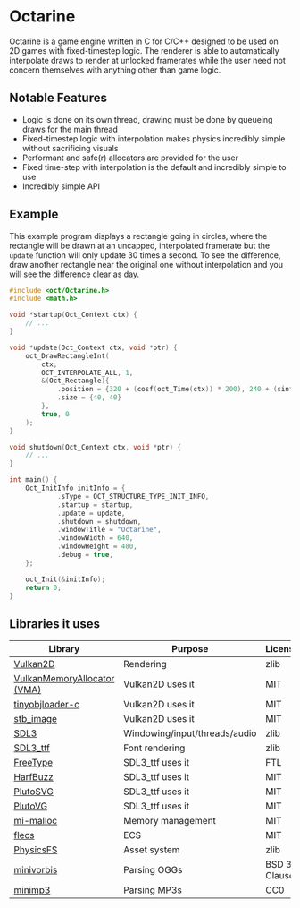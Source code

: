 # Octarine

Octarine is a game engine written in C for C/C++ designed to be used on 2D games with fixed-timestep logic. The
renderer is able to automatically interpolate draws to render at unlocked framerates while the user need not concern
themselves with anything other than game logic.

## Notable Features

 + Logic is done on its own thread, drawing must be done by queueing draws for the main thread
 + Fixed-timestep logic with interpolation makes physics incredibly simple without sacrificing visuals
 + Performant and safe(r) allocators are provided for the user
 + Fixed time-step with interpolation is the default and incredibly simple to use
 + Incredibly simple API

## Example
This example program displays a rectangle going in circles, where the rectangle will be drawn at an uncapped, interpolated
framerate but the `update` function will only update 30 times a second. To see the difference, draw another
rectangle near the original one without interpolation and you will see the difference clear as day. 

```c
#include <oct/Octarine.h>
#include <math.h>

void *startup(Oct_Context ctx) {
    // ...
}

void *update(Oct_Context ctx, void *ptr) {
    oct_DrawRectangleInt(
        ctx, 
        OCT_INTERPOLATE_ALL, 1,
        &(Oct_Rectangle){
            .position = {320 + (cosf(oct_Time(ctx)) * 200), 240 + (sinf(oct_Time(ctx)) * 200)},
            .size = {40, 40}
        },
        true, 0
    );
}

void shutdown(Oct_Context ctx, void *ptr) {
    // ...
}

int main() {
    Oct_InitInfo initInfo = {
            .sType = OCT_STRUCTURE_TYPE_INIT_INFO,
            .startup = startup,
            .update = update,
            .shutdown = shutdown,
            .windowTitle = "Octarine",
            .windowWidth = 640,
            .windowHeight = 480,
            .debug = true,
    };

    oct_Init(&initInfo);
    return 0;
}
```

## Libraries it uses
 
| Library | Purpose | License |
|---------|---------|---------|
| [Vulkan2D](https://github.com/PaoloMazzon/Vulkan2D) | Rendering | zlib |
| [VulkanMemoryAllocator (VMA)](https://github.com/GPUOpen-LibrariesAndSDKs/VulkanMemoryAllocator) | Vulkan2D uses it | MIT |
| [tinyobjloader-c](https://github.com/syoyo/tinyobjloader-c) | Vulkan2D uses it | MIT |
| [stb_image](https://github.com/nothings/stb/blob/master/stb_image.h) | Vulkan2D uses it | MIT |
| [SDL3](https://www.libsdl.org/) | Windowing/input/threads/audio | zlib |
| [SDL3_ttf](https://github.com/libsdl-org/SDL_ttf) | Font rendering | zlib |
| [FreeType](https://gitlab.freedesktop.org/freetype/freetype/-/blob/master/docs/FTL.TXT) | SDL3_ttf uses it | FTL |
| [HarfBuzz](https://github.com/harfbuzz/harfbuzz/blob/main/COPYING) | SDL3_ttf uses it | MIT |
| [PlutoSVG](https://github.com/sammycage/plutosvg/blob/master/LICENSE) | SDL3_ttf uses it | MIT |
| [PlutoVG](https://github.com/sammycage/plutovg/blob/master/LICENSE) | SDL3_ttf uses it | MIT |
| [mi-malloc](https://github.com/microsoft/mimalloc) | Memory management | MIT |
| [flecs](https://github.com/SanderMertens/flecs?tab=readme-ov-file) | ECS | MIT |
| [PhysicsFS](https://github.com/icculus/physfs) | Asset system | zlib |
| [minivorbis](https://github.com/edubart/minivorbis) | Parsing OGGs | BSD 3-Clause |
| [minimp3](https://github.com/lieff/minimp3) | Parsing MP3s | CC0 |